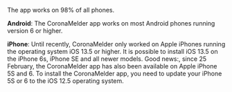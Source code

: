 The app works on 98% of all phones.

**Android**: The CoronaMelder app works on most Android phones running version 6 or higher.

**iPhone**: Until recently, CoronaMelder only worked on Apple iPhones running the operating system iOS 13.5 or higher. It is possible to install iOS 13.5 on the iPhone 6s, iPhone SE and all newer models. Good news:, since 25 February, the CoronaMelder app has also been available on Apple iPhone 5S and 6. To install the CoronaMelder app, you need to update your iPhone 5S or 6 to the iOS 12.5 operating system.
